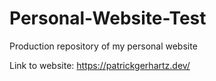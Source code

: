 # Personal-Website-Test
Production repository of my personal website

Link to website: https://patrickgerhartz.dev/
